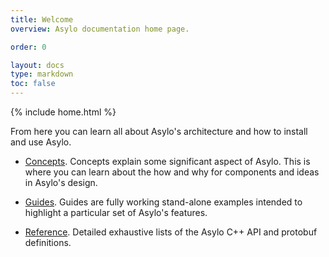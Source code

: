 ```yaml
---
title: Welcome
overview: Asylo documentation home page.

order: 0

layout: docs
type: markdown
toc: false
---
```

{% include home.html %}

From here you can learn all about Asylo's architecture and how to install and use Asylo.

- [Concepts]({{home}}/docs/concepts/). Concepts explain some significant aspect of Asylo. This is where you can learn about the how and why for components and ideas in Asylo's design.

- [Guides]({{home}}/docs/guides/). Guides are fully working stand-alone examples
intended to highlight a particular set of Asylo's features.

- [Reference]({{home}}/docs/reference/). Detailed exhaustive lists of
the Asylo C++ API and protobuf definitions.
